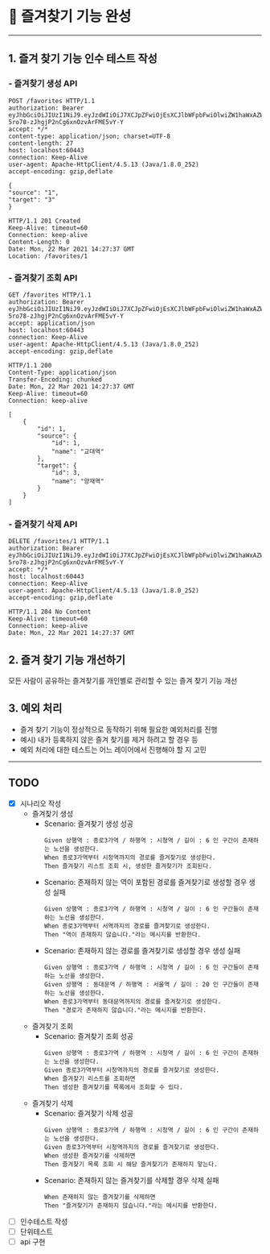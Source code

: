 # 🚀 즐겨찾기 기능 완성

---

## 1. 즐겨 찾기 기능 인수 테스트 작성
### -  즐겨찾기 생성 API
````
POST /favorites HTTP/1.1
authorization: Bearer eyJhbGciOiJIUzI1NiJ9.eyJzdWIiOiJ7XCJpZFwiOjEsXCJlbWFpbFwiOlwiZW1haWxAZW1haWwuY29tXCIsXCJwYXNzd29yZFwiOlwicGFzc3dvcmRcIixcImFnZVwiOjIwLFwicHJpbmNpcGFsXCI6XCJlbWFpbEBlbWFpbC5jb21cIixcImNyZWRlbnRpYWxzXCI6XCJwYXNzd29yZFwifSIsImlhdCI6MTYxNjQyMzI1NywiZXhwIjoxNjE2NDI2ODU3fQ.7PU1ocohHf-5ro78-zJhgjP2nCg6xnOzvArFME5vY-Y
accept: */*
content-type: application/json; charset=UTF-8
content-length: 27
host: localhost:60443
connection: Keep-Alive
user-agent: Apache-HttpClient/4.5.13 (Java/1.8.0_252)
accept-encoding: gzip,deflate

{
"source": "1",
"target": "3"
}
````

````
HTTP/1.1 201 Created
Keep-Alive: timeout=60
Connection: keep-alive
Content-Length: 0
Date: Mon, 22 Mar 2021 14:27:37 GMT
Location: /favorites/1
````

### - 즐겨찾기 조회 API
````
GET /favorites HTTP/1.1
authorization: Bearer eyJhbGciOiJIUzI1NiJ9.eyJzdWIiOiJ7XCJpZFwiOjEsXCJlbWFpbFwiOlwiZW1haWxAZW1haWwuY29tXCIsXCJwYXNzd29yZFwiOlwicGFzc3dvcmRcIixcImFnZVwiOjIwLFwicHJpbmNpcGFsXCI6XCJlbWFpbEBlbWFpbC5jb21cIixcImNyZWRlbnRpYWxzXCI6XCJwYXNzd29yZFwifSIsImlhdCI6MTYxNjQyMzI1NywiZXhwIjoxNjE2NDI2ODU3fQ.7PU1ocohHf-5ro78-zJhgjP2nCg6xnOzvArFME5vY-Y
accept: application/json
host: localhost:60443
connection: Keep-Alive
user-agent: Apache-HttpClient/4.5.13 (Java/1.8.0_252)
accept-encoding: gzip,deflate
````
````
HTTP/1.1 200 
Content-Type: application/json
Transfer-Encoding: chunked
Date: Mon, 22 Mar 2021 14:27:37 GMT
Keep-Alive: timeout=60
Connection: keep-alive

[
    {
        "id": 1,
        "source": {
            "id": 1,
            "name": "교대역"
        },
        "target": {
            "id": 3,
            "name": "양재역"
        }
    }
]
````
### - 즐겨찾기 삭제 API
````
DELETE /favorites/1 HTTP/1.1
authorization: Bearer eyJhbGciOiJIUzI1NiJ9.eyJzdWIiOiJ7XCJpZFwiOjEsXCJlbWFpbFwiOlwiZW1haWxAZW1haWwuY29tXCIsXCJwYXNzd29yZFwiOlwicGFzc3dvcmRcIixcImFnZVwiOjIwLFwicHJpbmNpcGFsXCI6XCJlbWFpbEBlbWFpbC5jb21cIixcImNyZWRlbnRpYWxzXCI6XCJwYXNzd29yZFwifSIsImlhdCI6MTYxNjQyMzI1NywiZXhwIjoxNjE2NDI2ODU3fQ.7PU1ocohHf-5ro78-zJhgjP2nCg6xnOzvArFME5vY-Y
accept: */*
host: localhost:60443
connection: Keep-Alive
user-agent: Apache-HttpClient/4.5.13 (Java/1.8.0_252)
accept-encoding: gzip,deflate
````
````
HTTP/1.1 204 No Content
Keep-Alive: timeout=60
Connection: keep-alive
Date: Mon, 22 Mar 2021 14:27:37 GMT
````
## 2. 즐겨 찾기 기능 개선하기
   모든 사람이 공유하는 즐겨찾기를 개인별로 관리할 수 있는 즐겨 찾기 기능 개선

## 3. 예외 처리
   - 즐겨 찾기 기능이 정상적으로 동작하기 위해 필요한 예외처리를 진행
   - 예시) 내가 등록하지 않은 즐겨 찾기를 제거 하려고 할 경우 등
   - 예외 처리에 대한 테스트는 어느 레이어에서 진행해야 할 지 고민

--- 
## TODO
- [x] 시나리오 작성
    - 즐겨찾기 생성
        - Scenario: 즐겨찾기 생성 성공
          ````
          Given 상행역 : 종로3가역 / 하행역 : 시청역 / 길이 : 6 인 구간이 존재하는 노선을 생성한다.          
          When 종로3가역부터 시청역까지의 경로를 즐겨찾기로 생성한다.                                         
          Then 즐겨찾기 리스트 조회 시, 생성한 즐겨찾기가 조회된다.                                 
          ````
        - Scenario: 존재하지 않는 역이 포함된 경로를 즐겨찾기로 생성할 경우 생성 실패
          ````
          Given 상행역 : 종로3가역 / 하행역 : 시청역 / 길이 : 6 인 구간들이 존재하는 노선을 생성한다.         
          When 종로3가역부터 서역까지의 경로를 즐겨찾기로 생성한다. 
          Then "역이 존재하지 않습니다."라는 메시지를 반환한다.                                  
          ````    
        - Scenario: 존재하지 않는 경로를 즐겨찾기로 생성할 경우 생성 실패
          ````
          Given 상행역 : 종로3가역 / 하행역 : 시청역 / 길이 : 6 인 구간들이 존재하는 노선을 생성한다.         
          Given 상행역 : 동대문역 / 하행역 : 서울역 / 길이 : 20 인 구간들이 존재하는 노선을 생성한다.         
          When 종로3가역부터 동대문역까지의 경로를 즐겨찾기로 생성한다. 
          Then "경로가 존재하지 않습니다."라는 메시지를 반환한다.                                  
          ````     
    - 즐겨찾기 조회
        - Scenario: 즐겨찾기 조회 성공
          ````
          Given 상행역 : 종로3가역 / 하행역 : 시청역 / 길이 : 6 인 구간이 존재하는 노선을 생성한다.          
          Given 종로3가역부터 시청역까지의 경로를 즐겨찾기로 생성한다.     
          When 즐겨찾기 리스트를 조회하면
          Then 생성한 즐겨찾기를 목록에서 조회할 수 있다.                          
          ````
    - 즐겨찾기 삭제      
        - Scenario: 즐겨찾기 삭제 성공
          ````
          Given 상행역 : 종로3가역 / 하행역 : 시청역 / 길이 : 6 인 구간이 존재하는 노선을 생성한다.          
          Given 종로3가역부터 시청역까지의 경로를 즐겨찾기로 생성한다.     
          When 생성한 즐겨찾기를 삭제하면
          Then 즐겨찾기 목록 조회 시 해당 즐겨찾기가 존재하지 앟는다.                       
          ````   
        - Scenario: 존재하지 않는 즐겨찾기를 삭제할 경우 삭제 실패
          ````
          When 존재하지 않는 즐겨찾기를 삭제하면  
          Then "즐겨찾기가 존재하지 않습니다."라는 메시지를 반환한다.  
          ````     
- [ ] 인수테스트 작성
- [ ] 단위테스트
- [ ] api 구현

